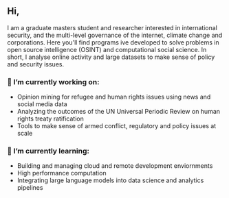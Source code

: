 ## Hi,
I am a graduate masters student and researcher interested in international security, and the multi-level governance of the internet, climate change and corporations. Here you'll find programs ive developed to solve problems in open source intelligence (OSINT) and computational social science. In short, I analyse online activity and large datasets to make sense of policy and security issues.

### 🔭 I’m currently working on:
- Opinion mining for refugee and human rights issues using news and social media data
- Analyzing the outcomes of the UN Universal Periodic Review on human rights treaty ratification
- Tools to make sense of armed conflict, regulatory and policy issues at scale 

### 🌱 I’m currently learning:
- Building and managing cloud and remote development enviornments
- High performance computation
- Integrating large language models into data science and analytics pipelines

<!--
### 🤔 I’m looking for help with:
### 👯 I’m looking to collaborate on:
### 💬 Ask me about:
-->
